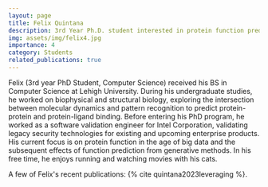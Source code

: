 ```yaml
---
layout: page
title: Felix Quintana
description: 3rd Year Ph.D. student interested in protein function prediction and model assessment.
img: assets/img/felix4.jpg
importance: 4
category: Students
related_publications: true
---
```


Felix (3rd year PhD Student, Computer Science) received his BS in Computer Science at Lehigh University. During his undergraduate studies, he worked on biophysical and structural biology, exploring the intersection between molecular dynamics and pattern recognition to predict protein-protein and protein-ligand binding. Before entering his PhD program, he worked as a software validation engineer for Intel Corporation, validating legacy security technologies for existing and upcoming enterprise products. His current focus is on protein function in the age of big data and the subsequent effects of function prediction from generative methods. In his free time, he enjoys running and watching movies with his cats.

A few of Felix's recent publications: {% cite quintana2023leveraging %}.
